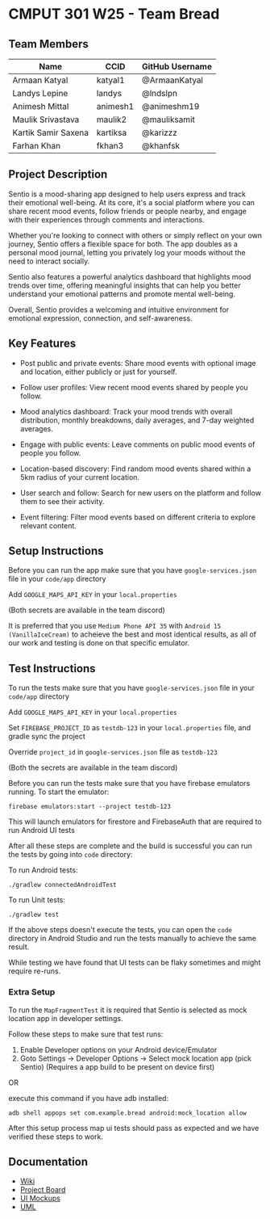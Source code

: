 # CMPUT 301 W25 - Team Bread

## Team Members

| Name        | CCID   | GitHub Username |
| ----------- | ------ | --------------- |
| Armaan Katyal | katyal1 | @ArmaanKatyal   |
| Landys Lepine | landys | @lndslpn     |
| Animesh Mittal | animesh1 | @animeshm19|
| Maulik Srivastava | maulik2 | @mauliksamit |
| Kartik Samir Saxena | kartiksa | @karizzz     |
| Farhan Khan | fkhan3 | @khanfsk |

## Project Description

Sentio is a mood-sharing app designed to help users express and track their emotional well-being. At its core, it's a social platform where you can share recent mood events, follow friends or people nearby, and engage with their experiences through comments and interactions.

Whether you're looking to connect with others or simply reflect on your own journey, Sentio offers a flexible space for both. The app doubles as a personal mood journal, letting you privately log your moods without the need to interact socially.

Sentio also features a powerful analytics dashboard that highlights mood trends over time, offering meaningful insights that can help you better understand your emotional patterns and promote mental well-being.

Overall, Sentio provides a welcoming and intuitive environment for emotional expression, connection, and self-awareness.

## Key Features

- Post public and private events: Share mood events with optional image and location, either publicly or just for yourself.

- Follow user profiles: View recent mood events shared by people you follow.

- Mood analytics dashboard: Track your mood trends with overall distribution, monthly breakdowns, daily averages, and 7-day weighted averages.

- Engage with public events: Leave comments on public mood events of people you follow.

- Location-based discovery: Find random mood events shared within a 5km radius of your current location.

- User search and follow: Search for new users on the platform and follow them to see their activity.

- Event filtering: Filter mood events based on different criteria to explore relevant content.

## Setup Instructions

Before you can run the app make sure that you have `google-services.json` file in your `code/app` directory

Add `GOOGLE_MAPS_API_KEY` in your `local.properties`

(Both secrets are available in the team discord)

It is preferred that you use `Medium Phone API 35` with `Android 15 (VanillaIceCream)` to acheieve the best and most identical results, as all of our work
and testing is done on that specific emulator.

## Test Instructions

To run the tests make sure that you have `google-services.json` file in your `code/app` directory

Add `GOOGLE_MAPS_API_KEY` in your `local.properties`

Set `FIREBASE_PROJECT_ID` as `testdb-123` in your `local.properties` file, and gradle sync the project

Override `project_id` in `google-services.json` file as `testdb-123`

(Both the secrets are available in the team discord)

Before you can run the tests make sure that you have firebase emulators running. To start the emulator:
```
firebase emulators:start --project testdb-123
```
This will launch emulators for firestore and FirebaseAuth that are required to run Android UI tests

After all these steps are complete and the build is successful you can run the tests by going into `code` directory:

To run Android tests:
```
./gradlew connectedAndroidTest
```

To run Unit tests:
```
./gradlew test
```
If the above steps doesn't execute the tests, you can open the `code` directory in Android Studio and run the tests manually
to achieve the same result.

While testing we have found that UI tests can be flaky sometimes and might require re-runs.

### Extra Setup

To run the `MapFragmentTest` it is required that Sentio is selected as mock location app in developer settings.

Follow these steps to make sure that test runs:
1. Enable Developer options on your Android device/Emulator
2. Goto Settings -> Developer Options -> Select mock location app (pick Sentio) (Requires a app build to be present on device first)

OR

execute this command if you have adb installed:
```
adb shell appops set com.example.bread android:mock_location allow
```

After this setup process map ui tests should pass as expected and we have verified these steps to work.

## Documentation

- [Wiki](https://github.com/cmput301-w25/project-bread/wiki)
- [Project Board](https://github.com/orgs/cmput301-w25/projects/10)
- [UI Mockups](https://github.com/cmput301-w25/project-bread/wiki/Sentio-Mood-Sharing-App-UI)
- [UML](https://github.com/cmput301-w25/project-bread/wiki/UML-Diagram)

